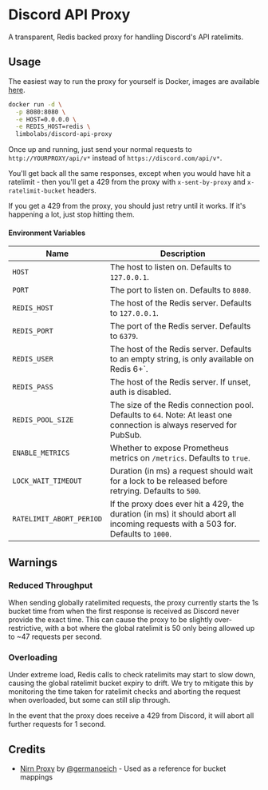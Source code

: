 # Discord API Proxy
A transparent, Redis backed proxy for handling Discord's API ratelimits.

## Usage

The easiest way to run the proxy for yourself is Docker, images are available [here](https://hub.docker.com/r/limbolabs/discord-api-proxy).

```bash
docker run -d \
  -p 8080:8080 \
  -e HOST=0.0.0.0 \
  -e REDIS_HOST=redis \
  limbolabs/discord-api-proxy
```

Once up and running, just send your normal requests to `http://YOURPROXY/api/v*` instead of `https://discord.com/api/v*`.

You'll get back all the same responses, except when you would have hit a ratelimit - then you'll get a 429 from the proxy with `x-sent-by-proxy` and `x-ratelimit-bucket` headers.

If you get a 429 from the proxy, you should just retry until it works. If it's happening a lot, just stop hitting them.

#### Environment Variables
Name | Description
--- | ---
`HOST` | The host to listen on. Defaults to `127.0.0.1`.
`PORT` | The port to listen on. Defaults to `8080`.
`REDIS_HOST` | The host of the Redis server. Defaults to `127.0.0.1`.
`REDIS_PORT` | The port of the Redis server. Defaults to `6379`.
`REDIS_USER` | The host of the Redis server. Defaults to an empty string, is only available on Redis 6+`.
`REDIS_PASS` | The host of the Redis server. If unset, auth is disabled.
`REDIS_POOL_SIZE` | The size of the Redis connection pool. Defaults to `64`. Note: At least one connection is always reserved for PubSub.
`ENABLE_METRICS` | Whether to expose Prometheus metrics on `/metrics`. Defaults to `true`.
`LOCK_WAIT_TIMEOUT` | Duration (in ms) a request should wait for a lock to be released before retrying. Defaults to `500`.
`RATELIMIT_ABORT_PERIOD` | If the proxy does ever hit a 429, the duration (in ms) it should abort all incoming requests with a 503 for. Defaults to `1000`.

## Warnings

### Reduced Throughput
When sending globally ratelimited requests, the proxy currently starts the 1s bucket time from when the first response is received as Discord never provide the exact time. This can cause the proxy to be slightly over-restrictive, with a bot where the global ratelimit is 50 only being allowed up to ~47 requests per second.

### Overloading
Under extreme load, Redis calls to check ratelimits may start to slow down, causing the global ratelimit bucket expiry to drift. We try to mitigate this by monitoring the time taken for ratelimit checks and aborting the request when overloaded, but some can still slip through.

In the event that the proxy does receive a 429 from Discord, it will abort all further requests for 1 second.

## Credits
  - [Nirn Proxy](https://github.com/germanoeich/nirn-proxy) by [@germanoeich](https://github.com/germanoeich) - Used as a reference for bucket mappings
  
